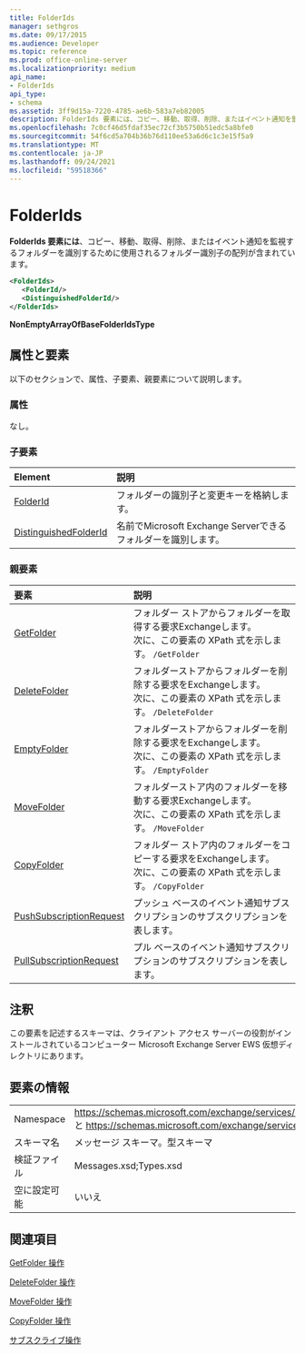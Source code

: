 ```yaml
---
title: FolderIds
manager: sethgros
ms.date: 09/17/2015
ms.audience: Developer
ms.topic: reference
ms.prod: office-online-server
ms.localizationpriority: medium
api_name:
- FolderIds
api_type:
- schema
ms.assetid: 3ff9d15a-7220-4785-ae6b-583a7eb82005
description: FolderIds 要素には、コピー、移動、取得、削除、またはイベント通知を監視するフォルダーを識別するために使用されるフォルダー識別子の配列が含まれています。
ms.openlocfilehash: 7c0cf46d5fdaf35ec72cf3b5750b51edc5a8bfe0
ms.sourcegitcommit: 54f6cd5a704b36b76d110ee53a6d6c1c3e15f5a9
ms.translationtype: MT
ms.contentlocale: ja-JP
ms.lasthandoff: 09/24/2021
ms.locfileid: "59518366"
---
```

# <a name="folderids"></a>FolderIds

**FolderIds 要素には**、コピー、移動、取得、削除、またはイベント通知を監視するフォルダーを識別するために使用されるフォルダー識別子の配列が含まれています。 
  
```xml
<FolderIds>
   <FolderId/>
   <DistinguishedFolderId/>
</FolderIds>
```

 **NonEmptyArrayOfBaseFolderIdsType**
## <a name="attributes-and-elements"></a>属性と要素

以下のセクションで、属性、子要素、親要素について説明します。
  
### <a name="attributes"></a>属性

なし。
  
### <a name="child-elements"></a>子要素

|**Element**|**説明**|
|:-----|:-----|
|[FolderId](folderid.md) <br/> |フォルダーの識別子と変更キーを格納します。  <br/> |
|[DistinguishedFolderId](distinguishedfolderid.md) <br/> |名前でMicrosoft Exchange Serverできるフォルダーを識別します。  <br/> |
   
### <a name="parent-elements"></a>親要素

|**要素**|**説明**|
|:-----|:-----|
|[GetFolder](getfolder.md) <br/> |フォルダー ストアからフォルダーを取得する要求Exchangeします。  <br/> 次に、この要素の XPath 式を示します。  `/GetFolder` <br/> |
|[DeleteFolder](deletefolder.md) <br/> |フォルダーストアからフォルダーを削除する要求をExchangeします。  <br/> 次に、この要素の XPath 式を示します。  `/DeleteFolder` <br/> |
|[EmptyFolder](emptyfolder.md) <br/> |フォルダーストアからフォルダーを削除する要求をExchangeします。  <br/> 次に、この要素の XPath 式を示します。  `/EmptyFolder` <br/> |
|[MoveFolder](movefolder.md) <br/> |フォルダーストア内のフォルダーを移動する要求Exchangeします。  <br/> 次に、この要素の XPath 式を示します。  `/MoveFolder` <br/> |
|[CopyFolder](copyfolder.md) <br/> |フォルダー ストア内のフォルダーをコピーする要求をExchangeします。  <br/> 次に、この要素の XPath 式を示します。  `/CopyFolder` <br/> |
|[PushSubscriptionRequest](pushsubscriptionrequest.md) <br/> |プッシュ ベースのイベント通知サブスクリプションのサブスクリプションを表します。  <br/> |
|[PullSubscriptionRequest](pullsubscriptionrequest.md) <br/> |プル ベースのイベント通知サブスクリプションのサブスクリプションを表します。  <br/> |
   
## <a name="remarks"></a>注釈

この要素を記述するスキーマは、クライアント アクセス サーバーの役割がインストールされているコンピューター Microsoft Exchange Server EWS 仮想ディレクトリにあります。
  
## <a name="element-information"></a>要素の情報

|||
|:-----|:-----|
|Namespace  <br/> |https://schemas.microsoft.com/exchange/services/2006/messages と https://schemas.microsoft.com/exchange/services/2006/types  <br/> |
|スキーマ名  <br/> |メッセージ スキーマ。型スキーマ  <br/> |
|検証ファイル  <br/> |Messages.xsd;Types.xsd  <br/> |
|空に設定可能  <br/> |いいえ  <br/> |
   
## <a name="see-also"></a>関連項目



[GetFolder 操作](getfolder-operation.md)
  
[DeleteFolder 操作](deletefolder-operation.md)
  
[MoveFolder 操作](movefolder-operation.md)
  
[CopyFolder 操作](copyfolder-operation.md)
  
[サブスクライブ操作](subscribe-operation.md)

